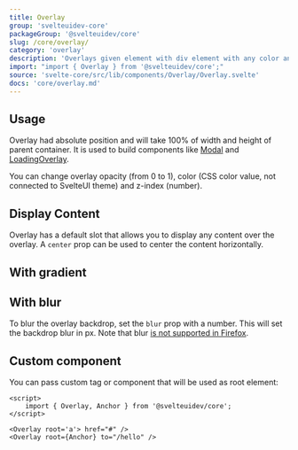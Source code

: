 ```yaml
---
title: Overlay
group: 'svelteuidev-core'
packageGroup: '@svelteuidev/core'
slug: /core/overlay/
category: 'overlay'
description: 'Overlays given element with div element with any color and opacity'
import: "import { Overlay } from '@svelteuidev/core';"
source: 'svelte-core/src/lib/components/Overlay/Overlay.svelte'
docs: 'core/overlay.md'
---
```


<script>
    import { Demo, OverlayDemos } from '@svelteuidev/demos';
    import { Heading } from 'components';

    let visible = false
    let count = 0
    
    // const overlay = `
    // <script>
    //     import { Overlay, Button, Box, Text } from '@svelteuidev/core'
    // <\/script>

    // <Box css={{ height: 100, position: 'relative' }}>
    //     {#if visible}
    //         <Overlay opacity={0.6} color="#000" zIndex={5} \/>
    //     {/if}
    //     <Button on:click={() => count++} color={visible ? 'red' : 'teal'}>
    //         {!visible ? 'Click as much as you like' : "Won't click, haha"}
    //     <\/Button>
    // <\/Box>
    // <Group children={2} direction='column' position="center">
    //     <Text>Count: {count}<\/Text>
    //     <Button on:click={() => visible = !visible}>Toggle overlay<\/Button>
    // <\/Group>
    // `
    // const overlayGradient = `
    // <script>
    //     import { Overlay, Button, Box } from '@svelteuidev/core'
    // <\/script>

    // <Box
    //   css={{
    //     position: 'relative',
    //     height: 200,
    //     width: '100%',
    //     maxWidth: 400,
    //     marginLeft: 'auto',
    //     marginRight: 'auto',
    //     display: 'flex',
    //     alignItems: 'center',
    //     justifyContent: 'center',
    //   }}
    // >
    //     <Button>Under overlay<\/Button>
    //     <Overlay gradient={\`linear-gradient(105deg, black 20%, #312f2f 50%, $gray400 100%)\`} \/>
    // <\/Box>
    // `
    // const overlayBlur = `
    // <script>
    //     import { Overlay, Box, Group, Button } from '@svelteuidev/core'
    // <\/script>

    // <Box css={{ height: 100, position: 'relative' }}>
    //     {#if visible}
    //         <Overlay opacity={0.6} color="#000" zIndex={5} blur={2} \/>
    //     {/if}
    //     Overlay with a blur
    // <\/Box>

    // <Group children={1} position="center">
    //     <Button on:click={() => visible = !visible}>Toggle overlay<\/Button>
    // <\/Group>
    // `
</script>

<Heading />

## Usage

Overlay had absolute position and will take 100% of width and height of parent container.
It is used to build components like [Modal](/core/modal/) and [LoadingOverlay](/core/loading-overlay/).

You can change overlay opacity (from 0 to 1), color (CSS color value, not connected to SvelteUI theme) and z-index (number).

<Demo demo={OverlayDemos.usage} />

## Display Content

Overlay has a default slot that allows you to display any content over the overlay. A `center` prop can be used to center the content horizontally.

<Demo demo={OverlayDemos.content} />

## With gradient

<Demo demo={OverlayDemos.gradient} />

## With blur

To blur the overlay backdrop, set the `blur` prop with a number. This will set the backdrop blur in px.
Note that blur [is not supported in Firefox](https://caniuse.com/css-backdrop-filter).

<Demo demo={OverlayDemos.blur} />

## Custom component

You can pass custom tag or component that will be used as root element:

```svelte
<script>
    import { Overlay, Anchor } from '@svelteuidev/core';
</script>

<Overlay root='a'> href="#" />
<Overlay root={Anchor} to="/hello" />
```
